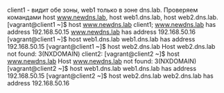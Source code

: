 client1 - видит обе зоны, web1 только в зоне dns.lab.
Проверяем командами host www.newdns.lab, host web1.dns.lab, host web2.dns.lab.
[vagrant@client1 ~]$ host www.newdns.lab
client1;
www.newdns.lab has address 192.168.50.15
www.newdns.lab has address 192.168.50.16
[vagrant@client1 ~]$ host web1.dns.lab
web1.dns.lab has address 192.168.50.15
[vagrant@client1 ~]$ host web2.dns.lab
Host web2.dns.lab not found: 3(NXDOMAIN)
client2:
[vagrant@client2 ~]$ host www.newdns.lab
Host www.newdns.lab not found: 3(NXDOMAIN)
[vagrant@client2 ~]$ host web1.dns.lab
web1.dns.lab has address 192.168.50.15
[vagrant@client2 ~]$ host web2.dns.lab
web2.dns.lab has address 192.168.50.16